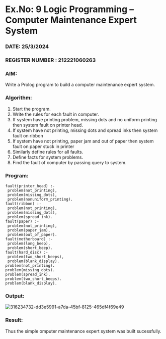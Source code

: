 # Ex.No: 9  Logic Programming –  Computer Maintenance Expert System
### DATE: 25/3/2024                                                                          
### REGISTER NUMBER : 212221060263
### AIM: 
Write a Prolog program to build a computer maintenance expert system.

###  Algorithm:
1. Start the program.
2. Write the rules for each fault in computer.
3. If system have printing problem, missing dots and no uniform printing then system fault on printer head.
4. If system have not printing, missing dots and spread inks then system fault on ribbon
5. If system have not printing, paper jam and out of paper then system fault on paper stuck in printer
6. Similarly define rules for all faults.
7. Define facts for system problems.
8. Find the fault of computer by passing query to system.
     
### Program:
```
fault(printer_head) :- 
 problem(not_printing), 
 problem(missing_dots), 
 problem(nonuniform_printing). 
fault(ribbon) :- 
 problem(not_printing), 
 problem(missing_dots), 
 problem(spread_ink). 
fault(paper) :- 
 problem(not_printing), 
 problem(paper_jam), 
 problem(out_of_paper). 
fault(motherboard) :- 
 problem(long_beep), 
 problem(short_beep). 
fault(hard_disc) :- 
 problem(two_short_beeps), 
 problem(blank_display). 
problem(not_printing). 
problem(missing_dots). 
problem(spread_ink). 
problem(two_short_beeps). 
problem(blank_display).
```

### Output:
![316234732-dd3e5991-a7da-45bf-8125-465df4f69e49](https://github.com/Praveenanagaraji22/AI_Lab_2023-24/assets/119393514/4bbffa8d-c1f8-4465-84c5-aeb70fa01051)

### Result:
Thus the simple omputer maintenance expert system was built sucessfully.
